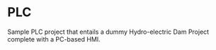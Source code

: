 # PLC
Sample PLC project that entails a dummy Hydro-electric Dam Project complete with a PC-based HMI.
